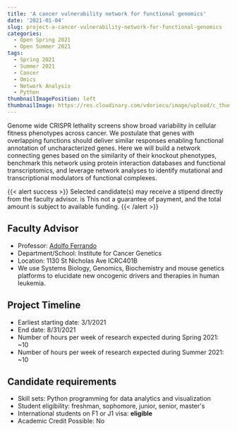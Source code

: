 ```yaml
---
title: 'A cancer vulnerability network for functional genomics'
date: '2021-01-04'
slug: project-a-cancer-vulnerability-network-for-functional-genomics
categories:
  - Open Spring 2021
  - Open Summer 2021
tags:
  - Spring 2021
  - Summer 2021
  - Cancer
  - Omics
  - Network Analysis
  - Python
thumbnailImagePosition: left
thumbnailImage: https://res.cloudinary.com/vdoriecu/image/upload/c_thumb,w_200,g_face/v1599756811/cancer_dna_hz1v4o.png
---
```

Genome wide CRISPR lethality screens show broad variability in cellular fitness phenotypes across cancer. We postulate that genes with overlapping functions should deliver similar responses enabling functional annotation of uncharacterized genes. Here we will build a network connecting genes based on the similarity of their knockout phenotypes, benchmark this network using protein interaction databases and functional  transcriptomics, and leverage network analyses to identify mutational and transcriptional modulators of functional complexes.

<!--more-->

{{< alert success >}}
Selected candidate(s) may receive a stipend directly from the faculty advisor. is This not a guarantee of payment, and the total amount is subject to available funding.
{{< /alert >}}

## Faculty Advisor
+ Professor: [Adolfo Ferrando](http://ferrandolab.org/)
+ Department/School: Institute for Cancer Genetics
+ Location: 1130 St Nicholas Ave ICRC401B
+ We use Systems Biology, Genomics, Biochemistry and mouse genetics platforms to elucidate new oncogenic drivers and therapies in human leukemia.

## Project Timeline
+ Earliest starting date: 3/1/2021
+ End date: 8/31/2021
+ Number of hours per week of research expected during Spring 2021: ~10
+ Number of hours per week of research expected during Summer 2021: ~10

## Candidate requirements
+ Skill sets: Python programming for data analytics and visualization
+ Student eligibility: freshman, sophomore, junior, senior, master's
+ International students on F1 or J1 visa: **eligible**
+ Academic Credit Possible: No

